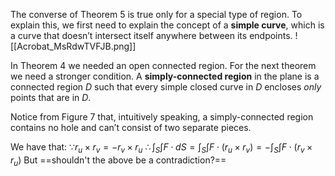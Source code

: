 The converse of Theorem 5 is true only for a special type of region. To explain this, we first need to explain the concept of a **simple curve**, which is a curve that doesn’t intersect itself anywhere between its endpoints. 
![[Acrobat_MsRdwTVFJB.png]]


In Theorem 4 we needed an open connected region. For the next theorem we need a stronger condition. A **simply-connected region** in the plane is a connected region $D$ such that every simple closed curve in $D$ encloses *only* points that are in $D$. 

Notice from Figure 7 that, intuitively speaking, a simply-connected region contains no hole and can’t consist of two separate pieces.


We have that:
$\because r_u \times r_v = -r_v \times r_u$
$\therefore \int_S \int F \cdot dS = \int_S \int F \cdot (r_u \times r_v) = -\int_S \int F \cdot (r_v \times r_u)$
But ==shouldn't the above be a contradiction?==
